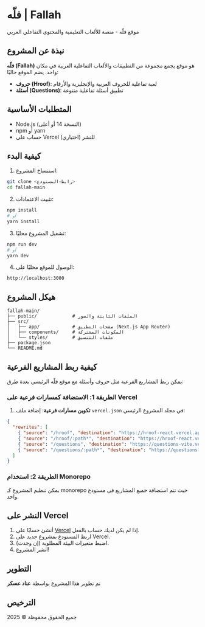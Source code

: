 # فلّه | Fallah

موقع فلّه - منصة للألعاب التعليمية والمحتوى التفاعلي العربي

## نبذة عن المشروع

**فلّه (Fallah)** هو موقع يجمع مجموعة من التطبيقات والألعاب التفاعلية العربية في مكان واحد. يضم الموقع حاليًا:

- **حروف (Hroof)**: لعبة تفاعلية للحروف العربية والإنجليزية والأرقام
- **أسئلة (Questions)**: تطبيق أسئلة تفاعلية متنوعة

## المتطلبات الأساسية

- Node.js (النسخة 14 أو أعلى)
- npm أو yarn
- حساب على Vercel للنشر (اختياري)

## كيفية البدء

1. استنساخ المشروع:
```bash
git clone <رابط-المستودع>
cd fallah-main
```

2. تثبيت الاعتمادات:
```bash
npm install
# أو
yarn install
```

3. تشغيل المشروع محليًا:
```bash
npm run dev
# أو
yarn dev
```

4. الوصول للموقع محليًا على:
```
http://localhost:3000
```

## هيكل المشروع

```
fallah-main/
├── public/             # الملفات الثابتة والصور
├── src/
│   ├── app/            # صفحات التطبيق (Next.js App Router)
│   ├── components/     # المكونات المشتركة
│   └── styles/         # ملفات التنسيق
├── package.json
└── README.md
```

## كيفية ربط المشاريع الفرعية

يمكن ربط المشاريع الفرعية مثل حروف وأسئلة مع موقع فلّه الرئيسي بعدة طرق:

### الطريقة 1: الاستضافة كمسارات فرعية على Vercel

1. **تكوين مسارات فرعية**: إضافة ملف `vercel.json` في مجلد المشروع الرئيسي:

```json
{
  "rewrites": [
    { "source": "/hroof", "destination": "https://hroof-react.vercel.app" },
    { "source": "/hroof/:path*", "destination": "https://hroof-react.vercel.app/:path*" },
    { "source": "/questions", "destination": "https://questions-vite.vercel.app" },
    { "source": "/questions/:path*", "destination": "https://questions-vite.vercel.app/:path*" }
  ]
}
```

### الطريقة 2: استخدام Monorepo

يمكن تنظيم المشروع كـ monorepo حيث تتم استضافة جميع المشاريع في مستودع واحد.

## النشر على Vercel

1. أنشئ حسابًا على [Vercel](https://vercel.com) إذا لم يكن لديك حساب بالفعل.
2. اربط المستودع بمشروع جديد على Vercel.
3. اضبط متغيرات البيئة المطلوبة (إن وجدت).
4. انشر المشروع!

## التطوير

تم تطوير هذا المشروع بواسطة **عناد عسكر**

## الترخيص

جميع الحقوق محفوظة &copy; 2025 